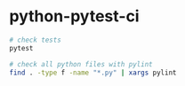 # python-pytest-ci


``` bash
# check tests
pytest

# check all python files with pylint 
find . -type f -name "*.py" | xargs pylint 
```